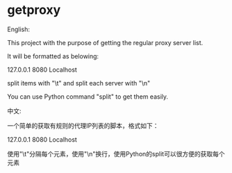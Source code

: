# getproxy

English:

This project with the purpose of getting the regular proxy server list.


It will be formatted as belowing:

127.0.0.1 8080  Localhost

split items with "\t" and split each server with "\n"

You can use Python command "split" to get them easily.



中文:

一个简单的获取有规则的代理IP列表的脚本，格式如下：

127.0.0.1 8080  Localhost

使用"\t"分隔每个元素，使用"\n"换行，使用Python的split可以很方便的获取每个元素

